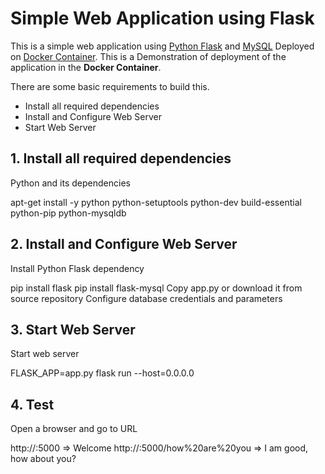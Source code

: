 # Simple Web Application using Flask
This is a simple web application using [Python Flask](http://flask.pocoo.org/) and [MySQL](https://www.mysql.com/) Deployed on [Docker Container](https://www.docker.com/). This is a Demonstration of deployment of the application in the <b>Docker Container</b>. 

There are some basic requirements to build this.  

- Install all required dependencies
- Install and Configure Web Server
- Start Web Server

## 1. Install all required dependencies

Python and its dependencies

apt-get install -y python python-setuptools python-dev build-essential python-pip python-mysqldb

## 2. Install and Configure Web Server

Install Python Flask dependency

pip install flask
pip install flask-mysql
Copy app.py or download it from source repository
Configure database credentials and parameters

## 3. Start Web Server

Start web server

FLASK_APP=app.py flask run --host=0.0.0.0

## 4. Test

Open a browser and go to URL

http://<IP>:5000                            => Welcome
http://<IP>:5000/how%20are%20you            => I am good, how about you?
